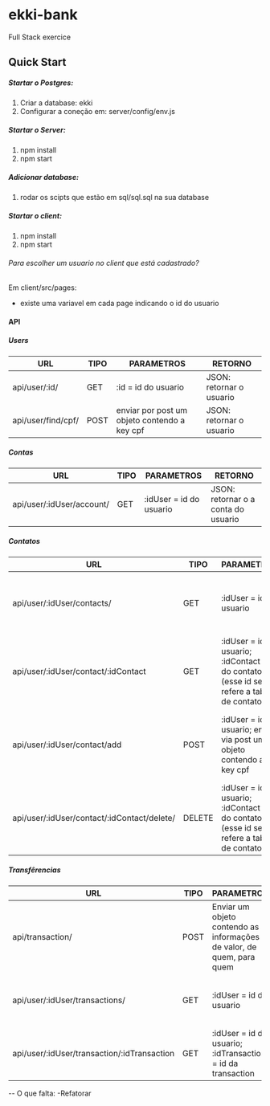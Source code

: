 # ekki-bank
Full Stack exercice


## Quick Start

##### Startar o Postgres:
1. Criar a database: ekki
2. Configurar a coneção em: server/config/env.js

##### Startar o Server:
1. npm install
2. npm start

##### Adicionar database:
1. rodar os scipts que estão em sql/sql.sql na sua database

##### Startar o client:
1. npm install
2. npm start

###### Para escolher um usuario no client que está cadastrado?
Em client/src/pages:
- existe uma variavel em cada page indicando o id do usuario


#### API

##### Users

URL  | TIPO | PARAMETROS | RETORNO |
------------- | ------------- | ------------- | ------------- |
api/user/:id/ | GET | :id = id do usuario | JSON: retornar o usuario
api/user/find/cpf/ | POST | enviar por post um objeto contendo a key cpf | JSON: retornar o usuario

##### Contas
URL  | TIPO | PARAMETROS | RETORNO |
------------- | ------------- | ------------- | ------------- |
api/user/:idUser/account/ | GET | :idUser = id do usuario | JSON: retornar o a conta do usuario


##### Contatos
URL  | TIPO | PARAMETROS | RETORNO |
------------- | ------------- | ------------- | ------------- |
api/user/:idUser/contacts/ | GET | :idUser = id do usuario | JSON: retorna todo os contatos do usuario
api/user/:idUser/contact/:idContact | GET | :idUser = id do usuario; :idContact = id do contato (esse id se refere a tabela de contatos)  | JSON: retorna todo o contato requerido
api/user/:idUser/contact/add | POST | :idUser = id do usuario; enviar via post um objeto contendo a key cpf  | JSON: retorna uma message e o status da requisição
api/user/:idUser/contact/:idContact/delete/ | DELETE | :idUser = id do usuario; :idContact = id do contato (esse id se refere a tabela de contatos)  | JSON: retorna uma message e o status da requisição

##### Transfêrencias
URL  | TIPO | PARAMETROS | RETORNO |
------------- | ------------- | ------------- | ------------- |
api/transaction/ | POST | Enviar um objeto contendo as informações de valor, de quem, para quem | JSON: retorna uma message e o status da requisição
api/user/:idUser/transactions/ | GET | :idUser = id do usuario | JSON: retorna todas as transferencias daquele usuario
api/user/:idUser/transaction/:idTransaction | GET | :idUser = id do usuario; :idTransaction = id da transaction | JSON: retorna uma transferencia



-- O que falta:
-Refatorar
